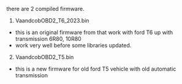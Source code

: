 there are 2 compiled firmware.
1. VaandcobOBD2_T6_2023.bin  
- this is an original firmware from that work with ford T6 up with transmission 6R80, 10R80 
- work very well before some libraries updated.

2. VaandcobOBD2_T5.bin
- this is a new firmware for old ford T5 vehicle with old automatic transmission
